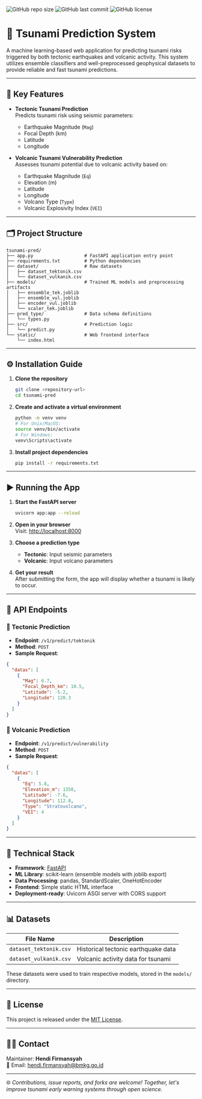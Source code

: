 ![GitHub repo size](https://img.shields.io/github/repo-size/hendifires/tsunami-prediction-system)
![GitHub last commit](https://img.shields.io/github/last-commit/hendifires/tsunami-prediction-system)
![GitHub license](https://img.shields.io/github/license/hendifires/tsunami-prediction-system)

# 🌊 Tsunami Prediction System

A machine learning-based web application for predicting tsunami risks triggered by both tectonic earthquakes and volcanic activity. This system utilizes ensemble classifiers and well-preprocessed geophysical datasets to provide reliable and fast tsunami predictions.

---

## 🚀 Key Features

- **Tectonic Tsunami Prediction**  
  Predicts tsunami risk using seismic parameters:
  - Earthquake Magnitude (`Mag`)
  - Focal Depth (km)
  - Latitude
  - Longitude

- **Volcanic Tsunami Vulnerability Prediction**  
  Assesses tsunami potential due to volcanic activity based on:
  - Earthquake Magnitude (`Eq`)
  - Elevation (m)
  - Latitude
  - Longitude
  - Volcano Type (`Type`)
  - Volcanic Explosivity Index (`VEI`)

---

## 🗂️ Project Structure

```
tsunami-pred/
├── app.py                   # FastAPI application entry point
├── requirements.txt         # Python dependencies
├── dataset/                 # Raw datasets
│   ├── dataset_tektonik.csv
│   └── dataset_vulkanik.csv
├── models/                  # Trained ML models and preprocessing artifacts
│   ├── ensemble_tek.joblib
│   ├── ensemble_vul.joblib
│   ├── encoder_vul.joblib
│   └── scaler_tek.joblib
├── pred_type/               # Data schema definitions
│   └── types.py
├── src/                     # Prediction logic
│   └── predict.py
└── static/                  # Web frontend interface
    └── index.html
```

---

## ⚙️ Installation Guide

1. **Clone the repository**  
   ```bash
   git clone <repository-url>
   cd tsunami-pred
   ```

2. **Create and activate a virtual environment**  
   ```bash
   python -m venv venv
   # For Unix/MacOS:
   source venv/bin/activate
   # For Windows:
   venv\Scripts\activate
   ```

3. **Install project dependencies**  
   ```bash
   pip install -r requirements.txt
   ```

---

## ▶️ Running the App

1. **Start the FastAPI server**  
   ```bash
   uvicorn app:app --reload
   ```

2. **Open in your browser**  
   Visit: [http://localhost:8000](http://localhost:8000)

3. **Choose a prediction type**  
   - **Tectonic**: Input seismic parameters
   - **Volcanic**: Input volcano parameters

4. **Get your result**  
   After submitting the form, the app will display whether a tsunami is likely to occur.

---

## 📡 API Endpoints

### 🔹 Tectonic Prediction
- **Endpoint**: `/v1/predict/tektonik`  
- **Method**: `POST`  
- **Sample Request**:
```json
{
  "datas": [
    {
      "Mag": 6.7,
      "Focal_Depth_km": 10.5,
      "Latitude": -5.2,
      "Longitude": 120.3
    }
  ]
}
```

### 🔸 Volcanic Prediction
- **Endpoint**: `/v1/predict/vulnerability`  
- **Method**: `POST`  
- **Sample Request**:
```json
{
  "datas": [
    {
      "Eq": 5.8,
      "Elevation_m": 1350,
      "Latitude": -7.6,
      "Longitude": 112.8,
      "Type": "Stratovolcano",
      "VEI": 4
    }
  ]
}
```

---

## 🧠 Technical Stack

- **Framework**: [FastAPI](https://fastapi.tiangolo.com/)
- **ML Library**: scikit-learn (ensemble models with joblib export)
- **Data Processing**: pandas, StandardScaler, OneHotEncoder
- **Frontend**: Simple static HTML interface
- **Deployment-ready**: Uvicorn ASGI server with CORS support

---

## 📊 Datasets

| File Name              | Description                         |
|------------------------|-------------------------------------|
| `dataset_tektonik.csv` | Historical tectonic earthquake data |
| `dataset_vulkanik.csv` | Volcanic activity data for tsunami  |

These datasets were used to train respective models, stored in the `models/` directory.

---

## 📄 License

This project is released under the [MIT License](LICENSE).

---

## 🙋‍♂️ Contact

Maintainer: **Hendi Firmansyah**  
📧 Email: [hendi.firmansyah@bmkg.go.id](mailto:hendi.firmansyah@bmkg.go.id)

---

🌐 *Contributions, issue reports, and forks are welcome! Together, let's improve tsunami early warning systems through open science.*
